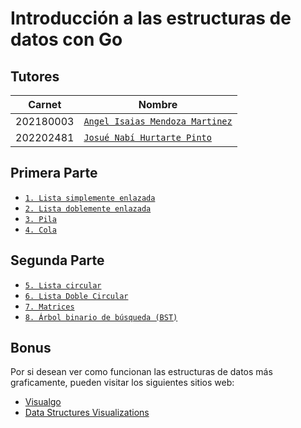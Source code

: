 # Introducción a las estructuras de datos con Go

## Tutores

| Carnet    | Nombre                                                             |
| --------- | ------------------------------------------------------------------ |
| 202180003 | [`Angel Isaias Mendoza Martinez`](https://github.com/AngelMendoz) |
| 202202481 | [`Josué Nabí Hurtarte Pinto`](https://github.com/Josue013)         |


## Primera Parte
- [`1. Lista simplemente enlazada`](./1-Lista-simplemente-enlazada/)
- [`2. Lista doblemente enlazada`](./2-Lista-doblemente-enlazada/)
- [`3. Pila`](./3-Pila/)
- [`4. Cola`](./4-Cola/)

## Segunda Parte
- [`5. Lista circular`](./5-Lista-circular/)
- [`6. Lista Doble Circular`](./6-Lista-Doble-Circular/)
- [`7. Matrices`](./7-Matrices/)
- [`8. Árbol binario de búsqueda (BST)`](./8-Arbol-binario-de-busqueda/)

## Bonus

Por si desean ver como funcionan las estructuras de datos más graficamente, pueden visitar los siguientes sitios web:
- [Visualgo](https://visualgo.net/en)
- [Data Structures Visualizations](https://www.cs.usfca.edu/~galles/visualization/Algorithms.html)

